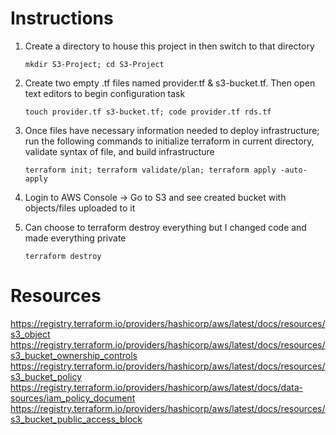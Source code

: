 # Instructions

1. Create a directory to house this project in then switch to that directory

   ``
   mkdir S3-Project; cd S3-Project
   ``

2. Create two empty .tf files named provider.tf & s3-bucket.tf. Then open text editors to begin configuration task
   
   ``
   touch provider.tf s3-bucket.tf; code provider.tf rds.tf
   ``

3.  Once files have necessary information needed to deploy infrastructure; run the following commands to initialize terraform in current directory, validate syntax of file, and build infrastructure

    ``
    terraform init; terraform validate/plan; terraform apply -auto-apply
    ``

4. Login to AWS Console -> Go to S3 and see created bucket with objects/files uploaded to it


5. Can choose to terraform destroy everything but I changed code and made everything private
 
   ``
   terraform destroy
   ``

# Resources
https://registry.terraform.io/providers/hashicorp/aws/latest/docs/resources/s3_object
https://registry.terraform.io/providers/hashicorp/aws/latest/docs/resources/s3_bucket_ownership_controls
https://registry.terraform.io/providers/hashicorp/aws/latest/docs/resources/s3_bucket_policy
https://registry.terraform.io/providers/hashicorp/aws/latest/docs/data-sources/iam_policy_document
https://registry.terraform.io/providers/hashicorp/aws/latest/docs/resources/s3_bucket_public_access_block
